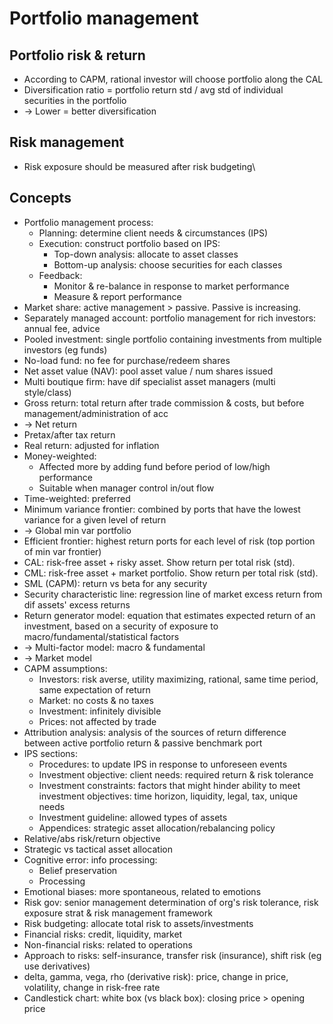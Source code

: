 # Portfolio management
## Portfolio risk & return
- According to CAPM, rational investor will choose portfolio along the CAL
- Diversification ratio = portfolio return std / avg std of individual securities in the portfolio
- -> Lower = better diversification
## Risk management
- Risk exposure should be measured after risk budgeting\
## Concepts
- Portfolio management process:
  - Planning: determine client needs & circumstances (IPS)
  - Execution: construct portfolio based on IPS:
    - Top-down analysis: allocate to asset classes
    - Bottom-up analysis: choose securities for each classes
  - Feedback:
    - Monitor & re-balance in response to market performance
    - Measure & report performance
- Market share: active management > passive. Passive is increasing.
- Separately managed account: portfolio management for rich investors: annual fee, advice
- Pooled investment: single portfolio containing investments from multiple investors (eg funds)
- No-load fund: no fee for purchase/redeem shares
- Net asset value (NAV): pool asset value / num shares issued
- Multi boutique firm: have dif specialist asset managers (multi style/class)
- Gross return: total return after trade commission & costs, but before management/administration of acc
- -> Net return
- Pretax/after tax return
- Real return: adjusted for inflation
- Money-weighted:
  - Affected more by adding fund before period of low/high performance
  - Suitable when manager control in/out flow
- Time-weighted: preferred
- Minimum variance frontier: combined by ports that have the lowest variance for a given level of return
- -> Global min var portfolio
- Efficient frontier: highest return ports for each level of risk (top portion of min var frontier)
- CAL: risk-free asset + risky asset. Show return per total risk (std).
- CML: risk-free asset + market portfolio. Show return per total risk (std).
- SML (CAPM): return vs beta for any security
- Security characteristic line: regression line of market excess return from dif assets' excess returns
- Return generator model: equation that estimates expected return of an investment,
based on a security of exposure to macro/fundamental/statistical factors
- -> Multi-factor model: macro & fundamental
- -> Market model
- CAPM assumptions:
  - Investors: risk averse, utility maximizing, rational, same time period, same expectation of return
  - Market: no costs & no taxes
  - Investment: infinitely divisible
  - Prices: not affected by trade
- Attribution analysis: analysis of the sources of return difference between active portfolio return & passive benchmark port
- IPS sections:
  - Procedures: to update IPS in response to unforeseen events
  - Investment objective: client needs: required return  & risk tolerance
  - Investment constraints: factors that might hinder ability to meet investment objectives:
  time horizon, liquidity, legal, tax, unique needs
  - Investment guideline: allowed types of assets
  - Appendices: strategic asset allocation/rebalancing policy
- Relative/abs risk/return objective
- Strategic vs tactical asset allocation
- Cognitive error: info processing:
  - Belief preservation
  - Processing
- Emotional biases: more spontaneous, related to emotions
- Risk gov: senior management determination of org's risk tolerance, risk exposure strat & risk management framework
- Risk budgeting: allocate total risk to assets/investments
- Financial risks: credit, liquidity, market
- Non-financial risks: related to operations
- Approach to risks: self-insurance, transfer risk (insurance), shift risk (eg use derivatives)
- delta, gamma, vega, rho (derivative risk): price, change in price, volatility, change in risk-free rate
- Candlestick chart: white box (vs black box): closing price > opening price